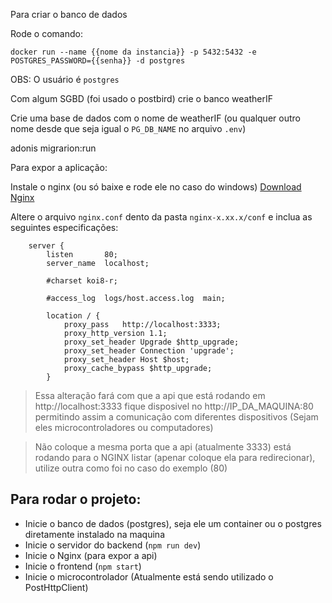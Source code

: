 Para criar o banco de dados

Rode o comando:

`docker run --name {{nome da instancia}} -p 5432:5432 -e POSTGRES_PASSWORD={{senha}} -d postgres`

OBS: O usuário é `postgres`

Com algum SGBD (foi usado o postbird) crie o banco weatherIF

Crie uma base de dados com o nome de weatherIF (ou qualquer outro nome desde que seja igual o `PG_DB_NAME` no arquivo `.env`)

adonis migrarion:run

Para expor a aplicação:

Instale o nginx (ou só baixe e rode ele no caso do windows) [Download Nginx](http://nginx.org/en/download.html)

Altere o arquivo `nginx.conf` dento da pasta `nginx-x.xx.x/conf` e inclua as seguintes especificações:

```
    server {
        listen       80;
        server_name  localhost;

        #charset koi8-r;

        #access_log  logs/host.access.log  main;

        location / {
            proxy_pass   http://localhost:3333;
            proxy_http_version 1.1;
            proxy_set_header Upgrade $http_upgrade;
            proxy_set_header Connection 'upgrade';
            proxy_set_header Host $host;
            proxy_cache_bypass $http_upgrade;
        }
```

> Essa alteração fará com que a api que está rodando em http://localhost:3333 fique disposivel no http://IP_DA_MAQUINA:80 permitindo assim a comunicação com diferentes dispositivos (Sejam eles microcontroladores ou computadores)

> Não coloque a mesma porta que a api (atualmente 3333) está rodando para o NGINX listar (apenar coloque ela para redirecionar), utilize outra como foi no caso do exemplo (80)

## Para rodar o projeto:

- Inicie o banco de dados (postgres), seja ele um container ou o postgres diretamente instalado na maquina
- Inicie o servidor do backend (`npm run dev`)
- Inicie o Nginx (para expor a api)
- Inicie o frontend (`npm start`)
- Inicie o microcontrolador (Atualmente está sendo utilizado o PostHttpClient)

